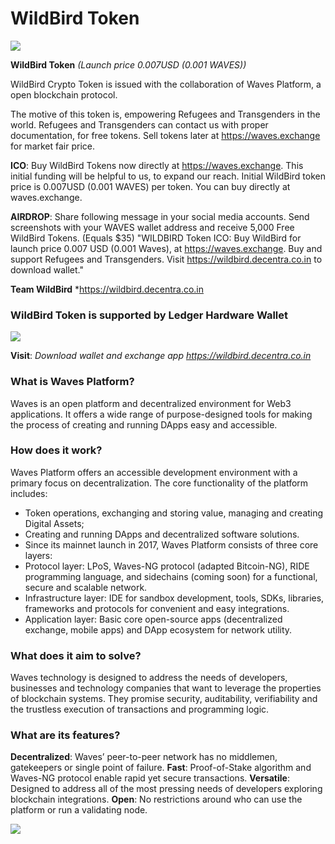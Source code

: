 # WildBird Token
![](http://wildbird.decentra.co.in/img/wildbird.jpg)

**WildBird Token** *(Launch price 0.007USD (0.001 WAVES))* 

WildBird Crypto Token is issued with the collaboration of Waves Platform, a open blockchain protocol. 

The motive of this token is, empowering Refugees and Transgenders in the world. Refugees and Transgenders can contact us with proper documentation, for free tokens. Sell tokens later at https://waves.exchange for market fair price. 

**ICO**: Buy WildBird Tokens now directly at https://waves.exchange. This initial funding will be helpful to us, to expand our reach. Initial WildBird token price is 0.007USD (0.001 WAVES) per token. You can buy directly at waves.exchange. 

**AIRDROP**: Share following message in your social media accounts. Send screenshots with your WAVES wallet address and receive 5,000 Free WildBird Tokens. (Equals $35)
"WILDBIRD Token ICO: Buy WildBird for launch price 0.007 USD (0.001 Waves), at https://waves.exchange. Buy and support Refugees and Transgenders. Visit https://wildbird.decentra.co.in to download wallet."

**Team WildBird**
*https://wildbird.decentra.co.in


### WildBird Token is supported by Ledger Hardware Wallet
![](http://wildbird.decentra.co.in/img/ledgerwallet.jpg)

**Visit**: *Download wallet and exchange app
https://wildbird.decentra.co.in*


### What is Waves Platform?
Waves is an open platform and decentralized environment for Web3 applications. It offers a wide range of purpose-designed tools for making the process of creating and running DApps easy and accessible.

### How does it work?
Waves Platform offers an accessible development environment with a primary focus on decentralization. The core functionality of the platform includes:
- Token operations, exchanging and storing value, managing and creating Digital Assets;
- Creating and running DApps and decentralized software solutions.
- Since its mainnet launch in 2017, Waves Platform consists of three core layers:
- Protocol layer: LPoS, Waves-NG protocol (adapted Bitcoin-NG), RIDE programming language, and sidechains (coming soon) for a functional, secure and scalable network.
- Infrastructure layer: IDE for sandbox development, tools, SDKs, libraries, frameworks and protocols for convenient and easy integrations.
- Application layer: Basic core open-source apps (decentralized exchange, mobile apps) and DApp ecosystem for network utility.

### What does it aim to solve?
Waves technology is designed to address the needs of developers, businesses and technology companies that want to leverage the properties of blockchain systems. They promise security, auditability, verifiability and the trustless execution of transactions and programming logic.

### What are its features?
**Decentralized**: Waves’ peer-to-peer network has no middlemen, gatekeepers or single point of failure.
**Fast**: Proof-of-Stake algorithm and Waves-NG protocol enable rapid yet secure transactions.
**Versatile**: Designed to address all of the most pressing needs of developers exploring blockchain integrations.
**Open**: No restrictions around who can use the platform or run a validating node.

![](http://wildbird.decentra.co.in/img/waves.jpg)
